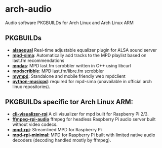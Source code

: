 # arch-audio

Audio software PKGBUILDs for Arch Linux and Arch Linux ARM

## PKGBUILDs
* [**alsaequal**](https://aur.archlinux.org/packages/alsaequal/) Real-time adjustable equalizer plugin for ALSA sound server
* [**mpd-sima**](https://kaliko.me/code/mpd-sima/): Automatically add tracks to the MPD playlist based on last.fm recommendations
* [**mpdas**](http://50hz.ws/mpdas/): MPD last.fm scrobbler written in C++ using libcurl
* [**mpdscribble**](https://www.musicpd.org/clients/mpdscribble/): MPD last.fm/libre.fm scrobbler
* [**mympd**](https://github.com/jcorporation/myMPD): Standalone and mobile friendly web mpdclient
* [**python-musicpd**](https://aur.archlinux.org/packages/python-musicpd/): required for mpd-sima (unavailable in official arch linux repositories).

## PKGBUILDs specific tor Arch Linux ARM:
* [**cli-visualizer-rpi**](https://github.com/dpayne/cli-visualizer/) A cli visualizer for mpd built for Raspberry Pi 2/3.
* [**ffmpeg-rpi-audio**](https://www.ffmpeg.org/) ffmpeg for headless Raspberry Pi audio server built without video codecs.
* [**mpd-rpi**](https://www.musicpd.org/): Streamlined MPD for Raspberry Pi
* [**mpd-rpi-minimal**](https://www.musicpd.org/): MPD for Raspberry Pi built with limited native audio decoders (decoding handled mostly by ffmpeg).

